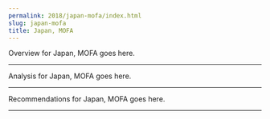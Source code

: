 ```yaml
---
permalink: 2018/japan-mofa/index.html
slug: japan-mofa
title: Japan, MOFA
---
```


Overview for Japan, MOFA goes here.

---

Analysis for Japan, MOFA goes here.

---

Recommendations for Japan, MOFA goes here.

---
